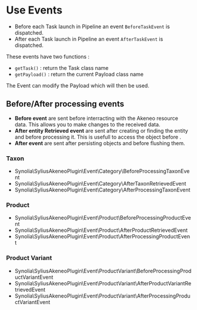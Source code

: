 # Use Events

* Before each Task launch in Pipeline an event `BeforeTaskEvent` is dispatched.
* After each Task launch in Pipeline an event `AfterTaskEvent` is dispatched.

These events have two functions :
* `getTask()` : return the Task class name
* `getPayload()` : return the current Payload class name

The Event can modify the Payload which will then be used.

## Before/After processing events

* **Before event** are sent before interracting with the Akeneo resource data.
  This allows you to make changes to the received data.
* **After entity Retrieved event** are sent after creating or finding the entity and before processing it. This is usefull to access the object before .
* **After event** are sent after persisting objects and before flushing them.

### Taxon

* Synolia\SyliusAkeneoPlugin\Event\Category\BeforeProcessingTaxonEvent
* Synolia\SyliusAkeneoPlugin\Event\Category\AfterTaxonRetrievedEvent
* Synolia\SyliusAkeneoPlugin\Event\Category\AfterProcessingTaxonEvent

### Product

* Synolia\SyliusAkeneoPlugin\Event\Product\BeforeProcessingProductEvent
* Synolia\SyliusAkeneoPlugin\Event\Product\AfterProductRetrievedEvent
* Synolia\SyliusAkeneoPlugin\Event\Product\AfterProcessingProductEvent

### Product Variant

* Synolia\SyliusAkeneoPlugin\Event\ProductVariant\BeforeProcessingProductVariantEvent
* Synolia\SyliusAkeneoPlugin\Event\ProductVariant\AfterProductVariantRetrievedEvent
* Synolia\SyliusAkeneoPlugin\Event\ProductVariant\AfterProcessingProductVariantEvent

